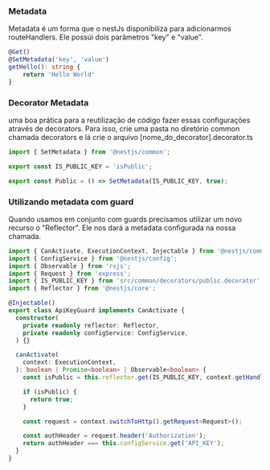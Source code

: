 ### Metadata

Metadata é um forma que o nestJs disponibiliza para adicionarmos routeHandlers. Ele possúi dois parâmetros "key" e "value".
```ts
@Get()
@SetMetadata('key', 'value')
getHello(): string {
    return 'Hello World'
}
```

### Decorator Metadata
uma boa prática para a reutilização de código fazer essas configurações através de decorators. Para isso, crie uma pasta no diretório common chamada decorators e lá crie o arquivo [nome_do_decorator].decorator.ts

```ts
import { SetMetadata } from '@nestjs/common';

export const IS_PUBLIC_KEY = 'isPublic';

export const Public = () => SetMetadata(IS_PUBLIC_KEY, true);
```
### Utilizando metadata com guard

Quando usamos em conjunto com guards precisamos utilizar um novo recurso o "Reflector". Ele nos dará a metadata configurada na nossa chamada.

```ts
import { CanActivate, ExecutionContext, Injectable } from '@nestjs/common';
import { ConfigService } from '@nestjs/config';
import { Observable } from 'rxjs';
import { Request } from 'express';
import { IS_PUBLIC_KEY } from 'src/common/decorators/public.decorator';
import { Reflector } from '@nestjs/core';

@Injectable()
export class ApiKeyGuard implements CanActivate {
  constructor(
    private readonly reflector: Reflector,
    private readonly configService: ConfigService,
  ) {}

  canActivate(
    context: ExecutionContext,
  ): boolean | Promise<boolean> | Observable<boolean> {
    const isPublic = this.reflector.get(IS_PUBLIC_KEY, context.getHandler());

    if (isPublic) {
      return true;
    }

    const request = context.switchToHttp().getRequest<Request>();

    const authHeader = request.header('Authorization');
    return authHeader === this.configService.get('API_KEY');
  }
}
```